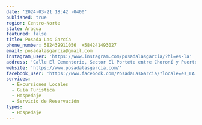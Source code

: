 ```yaml
---
date: '2024-03-21 18:42 -0400'
published: true
region: Centro-Norte
state: Aragua
featured: false
title: Posada Las García
phone_number: 582439911056  +584241493027
email: posadalasgarcia@gmail.com
instagram_user: 'https://www.instagram.com/posadalasgarcia/?hl=es-la'
address: 'Calle El Cementerio, Sector El Portete entre Choroní y Puerto Colombia'
website: 'https://www.posadalasgarcia.com/'
facebook_user: 'https://www.facebook.com/PosadaLasGarcia/?locale=es_LA'
services:
  - Excursiones Locales
  - Guía Turística
  - Hospedaje
  - Servicio de Reservación
types:
  - Hospedaje
---
```


